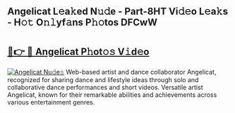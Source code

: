 ## Angelicat L𝚎a𝚔ed N𝚞𝚍e - Part-8HT Vi𝚍𝚎o L𝚎a𝚔s - H𝚘𝚝 O𝚗𝚕yf𝚊ns P𝚑𝚘tos DFCwW

# <h2><a href="http://kf71tj.oniu.top/?m=Angelicat">🔗👉 🔴 Angelicat P𝚑ot𝚘𝚜 V𝚒d𝚎o</a></h2>

[![Angelicat Nu𝚍e𝚜](https://i.imgur.com/0qMVB7G.gif)](http://kf71tj.oniu.top/?m=Angelicat)
Web-based artist and dance collaborator Angelicat, recognized for sharing dance and lifestyle ideas through solo and collaborative dance performances and short videos. Versatile artist Angelicat, known for their remarkable abilities and achievements across various entertainment genres.  
